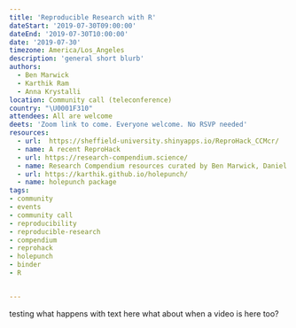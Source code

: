 ```yaml
---
title: 'Reproducible Research with R'
dateStart: '2019-07-30T09:00:00'
dateEnd: '2019-07-30T10:00:00'
date: '2019-07-30'
timezone: America/Los_Angeles
description: 'general short blurb'
authors:
  - Ben Marwick
  - Karthik Ram
  - Anna Krystalli
location: Community call (teleconference)
country: "\U0001F310"
attendees: All are welcome
deets: 'Zoom link to come. Everyone welcome. No RSVP needed'
resources:
  - url:  https://sheffield-university.shinyapps.io/ReproHack_CCMcr/
  - name: A recent ReproHack
  - url: https://research-compendium.science/
  - name: Research Compendium resources curated by Ben Marwick, Daniel Nüst, Carl Boettiger
  - url: https://karthik.github.io/holepunch/
  - name: holepunch package
tags:
- community
- events
- community call
- reproducibility
- reproducible-research
- compendium
- reprohack
- holepunch
- binder
- R


---
```


testing what happens with text here
what about when a video is here too?
